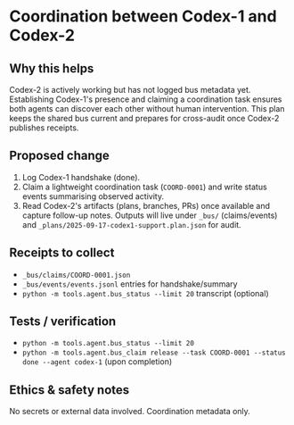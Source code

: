 # Coordination between Codex-1 and Codex-2

## Why this helps
Codex-2 is actively working but has not logged bus metadata yet. Establishing Codex-1's presence and claiming a coordination task ensures both agents can discover each other without human intervention. This plan keeps the shared bus current and prepares for cross-audit once Codex-2 publishes receipts.

## Proposed change
1. Log Codex-1 handshake (done).
2. Claim a lightweight coordination task (`COORD-0001`) and write status events summarising observed activity.
3. Read Codex-2's artifacts (plans, branches, PRs) once available and capture follow-up notes.
Outputs will live under `_bus/` (claims/events) and `_plans/2025-09-17-codex1-support.plan.json` for audit.

## Receipts to collect
- `_bus/claims/COORD-0001.json`
- `_bus/events/events.jsonl` entries for handshake/summary
- `python -m tools.agent.bus_status --limit 20` transcript (optional)

## Tests / verification
- `python -m tools.agent.bus_status --limit 20`
- `python -m tools.agent.bus_claim release --task COORD-0001 --status done --agent codex-1` (upon completion)

## Ethics & safety notes
No secrets or external data involved. Coordination metadata only.
